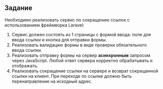## Задание

Необходимо реализовать сервис по сокращению ссылок с использованием фреймворка Laravel:

1. Сервис должен состоять из 1 страницы с формой ввода: поле для ввода ссылки и кнопка для отправки формы.
2. Реализовать валидацию формы в виде проверки обязательного ввода ссылки.
3. Реализовать отправку формы на сервер **асинхронным** запросом через JavaScript. Любой ответ сервера корректно обрабатывать и отображать.
4. Реализовать сокращение ссылки на сервере и возврат сокращенной ссылки на клиент. При переходе по ссылке должно быть перенаправление на исходный адрес.